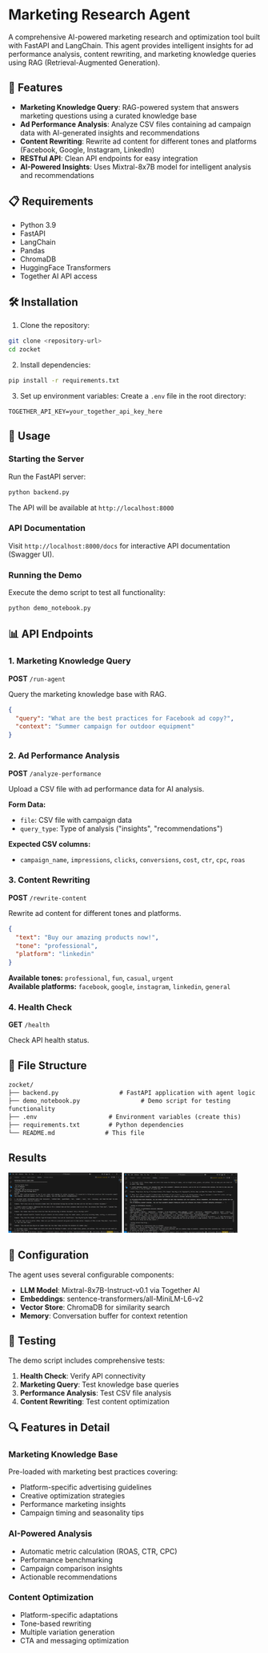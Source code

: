 # Marketing Research Agent

A comprehensive AI-powered marketing research and optimization tool built with FastAPI and LangChain. This agent provides intelligent insights for ad performance analysis, content rewriting, and marketing knowledge queries using RAG (Retrieval-Augmented Generation).

## 🚀 Features

- **Marketing Knowledge Query**: RAG-powered system that answers marketing questions using a curated knowledge base
- **Ad Performance Analysis**: Analyze CSV files containing ad campaign data with AI-generated insights and recommendations
- **Content Rewriting**: Rewrite ad content for different tones and platforms (Facebook, Google, Instagram, LinkedIn)
- **RESTful API**: Clean API endpoints for easy integration
- **AI-Powered Insights**: Uses Mixtral-8x7B model for intelligent analysis and recommendations

## 📋 Requirements

- Python 3.9
- FastAPI
- LangChain
- Pandas
- ChromaDB
- HuggingFace Transformers
- Together AI API access

## 🛠️ Installation

1. Clone the repository:
```bash
git clone <repository-url>
cd zocket
```

2. Install dependencies:
```bash
pip install -r requirements.txt
```

3. Set up environment variables:
Create a `.env` file in the root directory:
```env
TOGETHER_API_KEY=your_together_api_key_here
```


## 🚀 Usage

### Starting the Server

Run the FastAPI server:
```bash
python backend.py
```

The API will be available at `http://localhost:8000`

### API Documentation

Visit `http://localhost:8000/docs` for interactive API documentation (Swagger UI).

### Running the Demo

Execute the demo script to test all functionality:
```bash
python demo_notebook.py
```

## 📊 API Endpoints

### 1. Marketing Knowledge Query
**POST** `/run-agent`

Query the marketing knowledge base with RAG.

```json
{
  "query": "What are the best practices for Facebook ad copy?",
  "context": "Summer campaign for outdoor equipment"
}
```

### 2. Ad Performance Analysis
**POST** `/analyze-performance`

Upload a CSV file with ad performance data for AI analysis.

**Form Data:**
- `file`: CSV file with campaign data
- `query_type`: Type of analysis ("insights", "recommendations")

**Expected CSV columns:**
- `campaign_name`, `impressions`, `clicks`, `conversions`, `cost`, `ctr`, `cpc`, `roas`

### 3. Content Rewriting
**POST** `/rewrite-content`

Rewrite ad content for different tones and platforms.

```json
{
  "text": "Buy our amazing products now!",
  "tone": "professional",
  "platform": "linkedin"
}
```

**Available tones:** `professional`, `fun`, `casual`, `urgent`  
**Available platforms:** `facebook`, `google`, `instagram`, `linkedin`, `general`

### 4. Health Check
**GET** `/health`

Check API health status.

## 📁 File Structure

```
zocket/
├── backend.py                 # FastAPI application with agent logic
├── demo_notebook.py                 # Demo script for testing functionality
├── .env                    # Environment variables (create this)
├── requirements.txt        # Python dependencies
└── README.md              # This file
```

## Results 

<p float="left">
  <img src="./assets/res1.png" width="45%" />
  <img src="./assets/res2.png" width="45%" />
</p>

## 🔧 Configuration

The agent uses several configurable components:

- **LLM Model**: Mixtral-8x7B-Instruct-v0.1 via Together AI
- **Embeddings**: sentence-transformers/all-MiniLM-L6-v2
- **Vector Store**: ChromaDB for similarity search
- **Memory**: Conversation buffer for context retention


## 🧪 Testing

The demo script includes comprehensive tests:

1. **Health Check**: Verify API connectivity
2. **Marketing Query**: Test knowledge base queries
3. **Performance Analysis**: Test CSV file analysis
4. **Content Rewriting**: Test content optimization


## 🔍 Features in Detail

### Marketing Knowledge Base
Pre-loaded with marketing best practices covering:
- Platform-specific advertising guidelines
- Creative optimization strategies
- Performance marketing insights
- Campaign timing and seasonality tips

### AI-Powered Analysis
- Automatic metric calculation (ROAS, CTR, CPC)
- Performance benchmarking
- Campaign comparison insights
- Actionable recommendations

### Content Optimization
- Platform-specific adaptations
- Tone-based rewriting
- Multiple variation generation
- CTA and messaging optimization




